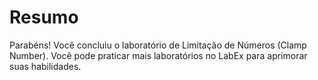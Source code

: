 # Resumo

Parabéns! Você concluiu o laboratório de Limitação de Números (Clamp Number). Você pode praticar mais laboratórios no LabEx para aprimorar suas habilidades.
